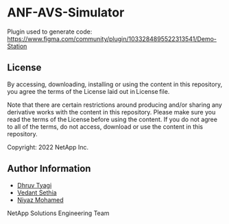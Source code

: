 # ANF-AVS-Simulator

Plugin used to generate code: https://www.figma.com/community/plugin/1033284895522313541/Demo-Station

## License
By accessing, downloading, installing or using the content in this repository, you agree the terms of the License laid out in License file.

Note that there are certain restrictions around producing and/or sharing any derivative works with the content in this repository. Please make sure you read the terms of the License before using the content. If you do not agree to all of the terms, do not access, download or use the content in this repository.

Copyright: 2022 NetApp Inc.

## Author Information
- [Dhruv Tyagi](mailto:dhruv.tyagi@netapp.com)
- [Vedant Sethia](mailto:vedant.sethia@netapp.com)
- [Niyaz Mohamed](mailto:niyaz.mohamed@netapp.com)

NetApp Solutions Engineering Team
